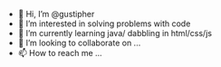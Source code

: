 - 👋 Hi, I’m @gustipher
- 👀 I’m interested in solving problems with code
- 🌱 I’m currently learning java/ dabbling in html/css/js
- 💞️ I’m looking to collaborate on ...
- 📫 How to reach me ...

<!---
gustipher/gustipher is a ✨ special ✨ repository because its `README.md` (this file) appears on your GitHub profile.
You can click the Preview link to take a look at your changes.
--->
